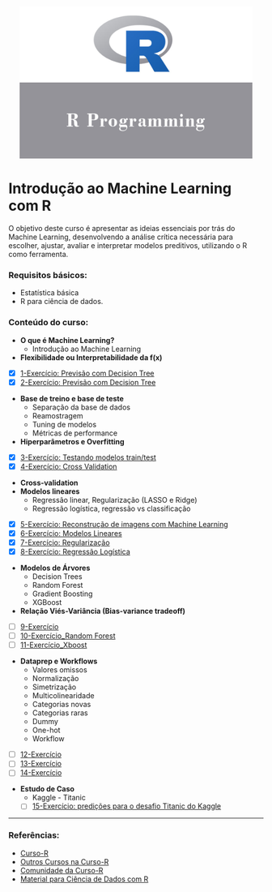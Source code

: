 <p align="center">
  <img width="460" height="300" src="https://github.com/PryskaS/Curso-R-Machine-Learning/blob/master/Images/r-programming.jpg">
</p> 

# Introdução ao Machine Learning com R
O objetivo deste curso é apresentar as ideias essenciais por trás do Machine Learning, desenvolvendo a análise crítica necessária para escolher, ajustar, avaliar e interpretar modelos preditivos, utilizando o R como ferramenta. 

### Requisitos básicos:
- Estatística básica
- R para ciência de dados.

### Conteúdo do curso: 

- **O que é Machine Learning?** 
  - Introdução ao Machine Learning
- **Flexibilidade ou Interpretabilidade da f(x)**

- [x] [1-Exercício: Previsão com Decision Tree](https://github.com/PryskaS/Curso-R-Machine-Learning/blob/master/01-exercicio-arvores.R)
- [x] [2-Exercício: Previsão com Decision Tree](https://github.com/PryskaS/Curso-R-Machine-Learning/blob/master/02-exercicio-arvores.R)
  
- **Base de treino e base de teste**
  - Separação da base de dados
  - Reamostragem
  - Tuning de modelos
  - Métricas de performance
- **Hiperparâmetros e Overfitting**

- [x] [3-Exercício: Testando modelos train/test](https://github.com/PryskaS/Curso-R-Machine-Learning/blob/master/03-exercicio-split.R)
- [x] [4-Exercício: Cross Validation](https://github.com/PryskaS/Curso-R-Machine-Learning/blob/master/04-exercicio-cross_validation.R)
 
- **Cross-validation**
- **Modelos lineares**
  - Regressão linear, Regularização (LASSO e Ridge)
  - Regressão logística, regressão vs classificação
  
- [x] [5-Exercício: Reconstrução de imagens com Machine Learning](https://github.com/PryskaS/Curso-R-Machine-Learning/blob/master/05-exercicio-reconstru%C3%A7%C3%A3o-de-imagens.R)
- [x] [6-Exercício: Modelos Lineares]()
- [x] [7-Exercício: Regularização]()
- [x] [8-Exercício: Regressão Logística]()
   
- **Modelos de Árvores**
  - Decision Trees
  - Random Forest
  - Gradient Boosting
  - XGBoost
- **Relação Viés-Variância (Bias-variance tradeoff)**

- [ ] [9-Exercício]()
- [ ] [10-Exercício_Random Forest]()
- [ ] [11-Exercício_Xboost]()

- **Dataprep e Workflows**
  - Valores omissos
  - Normalização
  - Simetrização
  - Multicolinearidade
  - Categorias novas
  - Categorias raras
  - Dummy
  - One-hot
  - Workflow
  
- [ ] [12-Exercício]()
- [ ] [13-Exercício]()
- [ ] [14-Exercício]()
   
- **Estudo de Caso**
  - Kaggle - Titanic
  - [ ] [15-Exercício: predições para o desafio Titanic do Kaggle]()
  
-------------------------------------

### Referências: 
  - [Curso-R](https://www.curso-r.com/sobre/)
  - [Outros Cursos na Curso-R](https://www.curso-r.com/cursos/)
- [Comunidade da Curso-R](https://discourse.curso-r.com/)
- [Material para Ciência de Dados com R](https://www.curso-r.com/material/) 
